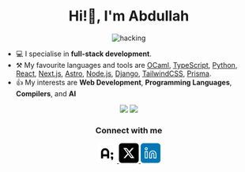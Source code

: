 <h1 align="center">Hi!👋, I'm Abdullah</h1>
<div align="center">
  <img src="https://media.giphy.com/media/B4dt6rXq6nABilHTYM/giphy.gif" alt="hacking" width="250">
</div>

- 💻 I specialise in **full-stack development**.
- ⚒️ My favourite languages and tools are [OCaml](https://ocaml.org), [TypeScript](https://www.typescriptlang.org/), [Python](https://www.python.org/), [React](https://reactjs.org), [Next.js](https://nextjs.org), [Astro](https://astro.build), [Node.js](https://nodejs.org), [Django](https://www.djangoproject.com), [TailwindCSS](https://tailwindcss.com), [Prisma](https://prisma.io).
- 👍 My interests are **Web Development**, **Programming Languages**, **Compilers**, and **AI**

<div align="center">
  <img height="150px" src="https://github-readme-stats.vercel.app/api?username=abdllahdev&hide_title=true&hide_border=true&show_icons=true&theme=dracula&include_all_commits=true&count_private=true&hide=contribs" />
  <img height="150px" src="https://github-readme-stats.vercel.app/api/top-langs/?username=abdllahdev&theme=dracula&hide_title=true&layout=compact&hide_border=true&show_icons=true&count_private=true&hide=html,jupyter%20notebook,jinja,tex" />
</div>

<h3 align="center">Connect with me</h3>
<div align="center">
  <a href="https://abdllah.dev">
    <img src="./public/abdllahdev.png" width="40px" height="40px" alt="abdllahdev logo" />
  </a>
  <a href="https://x.com/abdllah_dev">
    <img src="./public/x.png" width="40px" height="40px" alt="X logo" />
  </a>
  <a href="https://linkedin.com/in/abdllahdev">
    <img src="./public/linkedin.png" width="40px" height="40px" alt="LinkedIn logo" />
  </a>
</div>
